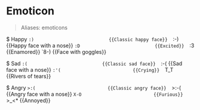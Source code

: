 # Emoticon

> Aliases: emoticons

$ Happy
    `:)                            {{Classic happy face}} 
    `:-)                           {{Happy face with a nose}} 
    `:D                            {{Excited}} 
    `:3                            {{Enamored}} 
    `8-)                           {{Face with goggles}} 

$ Sad
    `:(                            {{Classic sad face}} 
    `:-(                           {{Sad face with a nose}} 
    `:'(                           {{Crying}} 
    `T_T                           {{Rivers of tears}} 

$ Angry
    `>:(                           {{Classic angry face}} 
    `>:-(                          {{Angry face with a nose}} 
    `X-O                           {{Furious}} 
    `>_<*                          {{Annoyed}} 

